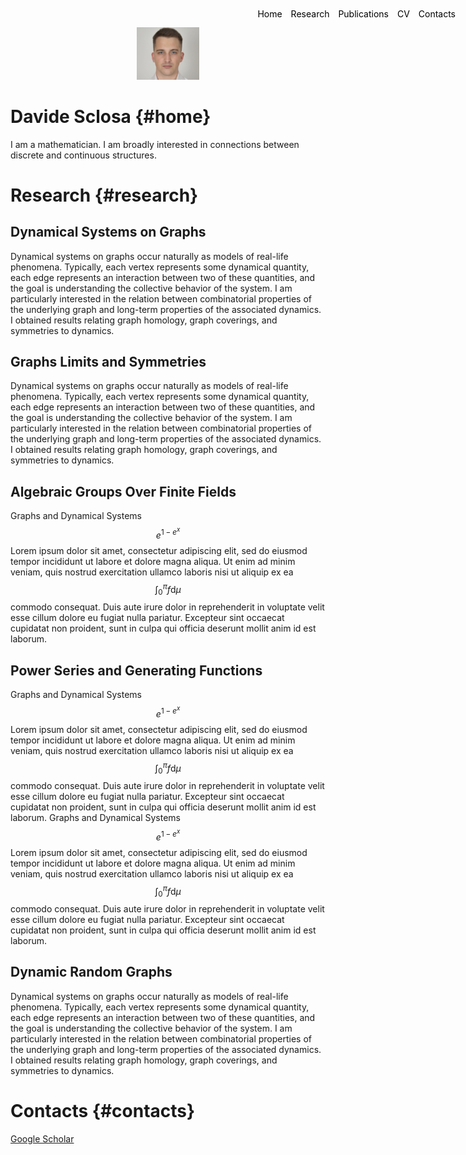 <style>
.menu {
    position: absolute;
    top: 20px;
    right: 20px;
    list-style-type: none;
    margin: 0;
    padding: 0;
}

.menu li {
    display: inline;
    margin-left: 10px;
}

.menu li:first-child {
    margin-left: 0;
}
</style>

<ul class="menu">
    <li><a href="#home" style="text-decoration: none; color: black;">Home</a></li>
    <li><a href="#home" style="text-decoration: none; color: black;">Research</a></li>
    <li><a href="#research" style="text-decoration: none; color: black;">Publications</a></li>
    <li><a href="#cv" style="text-decoration: none; color: black;">CV</a></li>
    <li><a href="#contacts" style="text-decoration: none; color: black;">Contacts</a></li>
</ul>

<div style="text-align: center;">
    <img src="me.png" alt="Profile Picture" style="max-width: 100px;">
</div>


# Davide Sclosa {#home}
I am a mathematician. I am broadly interested in connections between discrete and continuous structures.

# Research {#research}

## Dynamical Systems on Graphs
Dynamical systems on graphs occur naturally as models of real-life phenomena. Typically, each vertex represents some dynamical quantity, each edge represents an interaction between two of these quantities, and the goal is understanding the collective behavior of the system. I am particularly interested in the relation between combinatorial properties of the underlying graph and long-term properties of the associated dynamics. I obtained results relating graph homology, graph coverings, and symmetries to dynamics.

## Graphs Limits and Symmetries
Dynamical systems on graphs occur naturally as models of real-life phenomena. Typically, each vertex represents some dynamical quantity, each edge represents an interaction between two of these quantities, and the goal is understanding the collective behavior of the system. I am particularly interested in the relation between combinatorial properties of the underlying graph and long-term properties of the associated dynamics. I obtained results relating graph homology, graph coverings, and symmetries to dynamics.

## Algebraic Groups Over Finite Fields
Graphs and Dynamical Systems  $$e^{1-e^x}$$ Lorem ipsum dolor sit amet, consectetur adipiscing elit, sed do eiusmod tempor incididunt ut labore et dolore magna aliqua. Ut enim ad minim veniam, quis nostrud exercitation ullamco laboris nisi ut aliquip ex ea $$\int_0^\pi f \mathrm d \mu$$ commodo consequat. Duis aute irure dolor in reprehenderit in voluptate velit esse cillum dolore eu fugiat nulla pariatur. Excepteur sint occaecat cupidatat non proident, sunt in culpa qui officia deserunt mollit anim id est laborum.

## Power Series and Generating Functions
Graphs and Dynamical Systems  $$e^{1-e^x}$$ Lorem ipsum dolor sit amet, consectetur adipiscing elit, sed do eiusmod tempor incididunt ut labore et dolore magna aliqua. Ut enim ad minim veniam, quis nostrud exercitation ullamco laboris nisi ut aliquip ex ea $$\int_0^\pi f \mathrm d \mu$$ commodo consequat. Duis aute irure dolor in reprehenderit in voluptate velit esse cillum dolore eu fugiat nulla pariatur. Excepteur sint occaecat cupidatat non proident, sunt in culpa qui officia deserunt mollit anim id est laborum.
Graphs and Dynamical Systems  $$e^{1-e^x}$$ Lorem ipsum dolor sit amet, consectetur adipiscing elit, sed do eiusmod tempor incididunt ut labore et dolore magna aliqua. Ut enim ad minim veniam, quis nostrud exercitation ullamco laboris nisi ut aliquip ex ea $$\int_0^\pi f \mathrm d \mu$$ commodo consequat. Duis aute irure dolor in reprehenderit in voluptate velit esse cillum dolore eu fugiat nulla pariatur. Excepteur sint occaecat cupidatat non proident, sunt in culpa qui officia deserunt mollit anim id est laborum. 

## Dynamic Random Graphs
Dynamical systems on graphs occur naturally as models of real-life phenomena. Typically, each vertex represents some dynamical quantity, each edge represents an interaction between two of these quantities, and the goal is understanding the collective behavior of the system. I am particularly interested in the relation between combinatorial properties of the underlying graph and long-term properties of the associated dynamics. I obtained results relating graph homology, graph coverings, and symmetries to dynamics.


# Contacts {#contacts}
[Google Scholar](https://scholar.google.com/citations?user=B392PEAAAAAJ)








<script
  src="https://cdn.mathjax.org/mathjax/latest/MathJax.js?config=TeX-AMS-MML_HTMLorMML"
  type="text/javascript">
</script>




